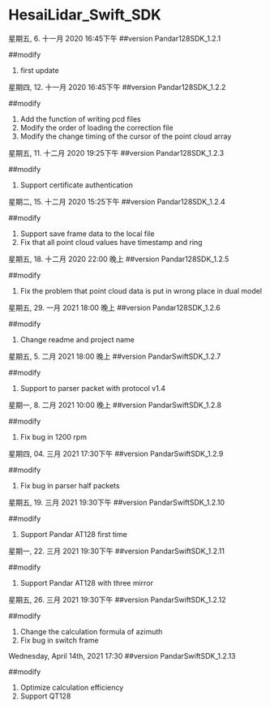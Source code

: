 # HesaiLidar_Swift_SDK

星期五, 6. 十一月 2020 16:45下午 
##version
Pandar128SDK_1.2.1 

##modify
1. first update

星期四, 12. 十一月 2020 16:45下午 
##version
Pandar128SDK_1.2.2 

##modify
1. Add the function of writing pcd files
2. Modify the order of loading the correction file
3. Modify the change timing of the cursor of the point cloud array

星期五, 11. 十二月 2020 19:25下午 
##version
Pandar128SDK_1.2.3 

##modify
1. Support certificate authentication

星期二, 15. 十二月 2020 15:25下午 
##version
Pandar128SDK_1.2.4 

##modify
1. Support save frame data to the local file
2. Fix that all point cloud values have timestamp and ring


星期五, 18. 十二月 2020 22:00 晚上
##version
Pandar128SDK_1.2.5

##modify
1. Fix the problem that point cloud data is put in wrong place in dual model

星期五, 29. 一月 2021 18:00 晚上
##version
Pandar128SDK_1.2.6

##modify
1. Change readme and project name

星期五, 5. 二月 2021 18:00 晚上
##version
PandarSwiftSDK_1.2.7

##modify
1. Support to parser packet with protocol v1.4


星期一, 8. 二月 2021 10:00 晚上
##version
PandarSwiftSDK_1.2.8

##modify
1. Fix bug in 1200 rpm

星期四, 04. 三月 2021 17:30下午 
##version
PandarSwiftSDK_1.2.9

##modify
1. Fix bug in parser half packets

星期五, 19. 三月 2021 19:30下午 
##version
PandarSwiftSDK_1.2.10

##modify
1. Support Pandar AT128 first time

星期一, 22. 三月 2021 19:30下午 
##version
PandarSwiftSDK_1.2.11

##modify
1. Support Pandar AT128 with three mirror

星期五, 26. 三月 2021 19:30下午 
##version
PandarSwiftSDK_1.2.12

##modify
1. Change the calculation formula of azimuth
2. Fix bug in switch frame

Wednesday, April 14th, 2021 17:30
##version
PandarSwiftSDK_1.2.13

##modify
1. Optimize calculation efficiency
2. Support QT128
